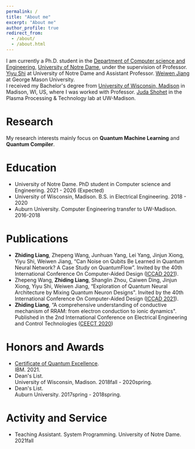 ```yaml
---
permalink: /
title: "About me"
excerpt: "About me"
author_profile: true
redirect_from: 
  - /about/
  - /about.html
---
```

I am currently a Ph.D. student in the [Department of Computer science and Engineering](https://cse.nd.edu/), [University of Notre Dame](https://www.nd.edu//), under the supervision of Professor. [Yiyu Shi](https://engineering.nd.edu/faculty/yiyu-shi/) at University of Notre Dame and Assistant Professor. [Weiwen Jiang](https://jqub.github.io/) at George Mason University. <br> 
I received my Bachelor's degree from [University of Wisconsin, Madison](https://www.wisc.edu/) in Madison, WI, US, where I was worked with Professor. [Juda Shohet](https://directory.engr.wisc.edu/ece/Faculty/Shohet_J-/) in the Plasma Processing & Technology lab at UW-Madison.

# Research
My research interests mainly focus on **Quantum Machine Learning** and **Quantum Compiler**.

# Education

* University of Notre Dame. PhD student in Computer science and Engineering. 2021 - 2026 (Expected)
* University of Wisconsin, Madison. B.S. in Electrical Engineering. 2018 - 2020
* Auburn University. Computer Engineering transfer to UW-Madison. 2016-2018

# Publications
* **Zhiding Liang**, Zhepeng Wang, Junhuan Yang, Lei Yang, Jinjun Xiong, Yiyu Shi, Weiwen Jiang, “Can Noise on Qubits Be Learned in Quantum Neural Network? A Case Study on QuantumFlow”. Invited by the 40th International Conference On
Computer-Aided Design ([ICCAD 2021](https://iccad.com/index.php/)).
* Zhepeng Wang, **Zhiding Liang**, Shanglin Zhou, Caiwen Ding, Jinjun Xiong, Yiyu Shi, Weiwen Jiang, “Exploration of Quantum Neural Architecture by Mixing Quantum Neuron Designs". Invited by the 40th International Conference On
Computer-Aided Design ([ICCAD 2021](https://iccad.com/index.php/)).
* **Zhiding Liang**, “A comprehensive understanding of conductive mechanism of RRAM: from electron conduction to ionic dynamics". Published in the 2nd International Conference on Electrical Engineering and Control Technologies ([CEECT 2020](https://www.ceect.org/))

# Honors and Awards
* [Certificate of Quantum Excellence](https://jqub.github.io/2021/08/27/news_21_08_27-IBMQ/index.html). <br>IBM. 2021.
* Dean's List. <br> University of Wisconsin, Madison. 2018fall - 2020spring.
* Dean's List. <br> Auburn University. 2017spring - 2018spring.


# Activity and Service
* Teaching Assistant. System Programming. University of Notre Dame. 2021fall
<!---Experience--->
